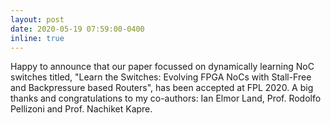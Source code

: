 ```yaml
---
layout: post
date: 2020-05-19 07:59:00-0400
inline: true
---
```


Happy to announce that our paper focussed on dynamically learning NoC switches titled, "Learn the Switches: Evolving FPGA NoCs with Stall-Free and Backpressure based Routers", has been accepted at FPL 2020. A big thanks and congratulations to my co-authors: Ian Elmor Land, Prof. Rodolfo Pellizoni and Prof. Nachiket Kapre.
